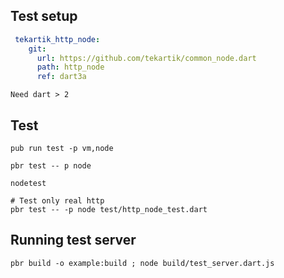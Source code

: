 ## Test setup

```yaml
 tekartik_http_node:
    git:
      url: https://github.com/tekartik/common_node.dart
      path: http_node
      ref: dart3a
```
    Need dart > 2
        
## Test

    pub run test -p vm,node
    
    pbr test -- p node
    
    nodetest
    
    # Test only real http
    pbr test -- -p node test/http_node_test.dart


## Running test server


    pbr build -o example:build ; node build/test_server.dart.js
